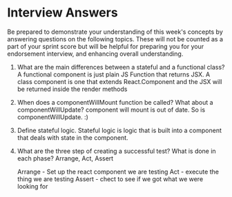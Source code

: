 # Interview Answers
Be prepared to demonstrate your understanding of this week's concepts by answering questions on the following topics. These will not be counted as a part of your sprint score but will be helpful for preparing you for your endorsement interview, and enhancing overall understanding.

1. What are the main differences between a stateful and a functional class?
        A functional component is just plain JS Function that returns JSX. A class component is one that extends React.Component and the JSX will be returned inside the render methods

2. When does a componentWillMount function be called? What about a componentWillUpdate?
   component will mount is out of date. So is componentWillUpdate. :)

3. Define stateful logic.
    Stateful logic is logic that is built into a component that deals with state in the component.

4. What are the three step of creating a successful test? What is done in each phase?
    Arrange, Act, Assert

    Arrange - Set up the react component we are testing 
    Act - execute the thing we are testing 
    Assert - chect to see if we got what we were looking for